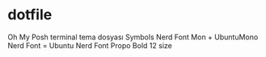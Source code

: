 # dotfile
Oh My Posh terminal tema dosyası
Symbols Nerd Font Mon + UbuntuMono Nerd Font = Ubuntu Nerd Font Propo Bold 12 size
